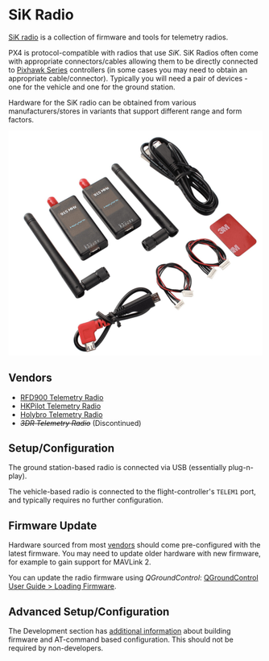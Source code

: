 # SiK Radio

[SiK radio](https://github.com/LorenzMeier/SiK) is a collection of firmware and tools for telemetry radios.

PX4 is protocol-compatible with radios that use *SiK*.
SiK Radios often come with appropriate connectors/cables allowing them to be directly connected to [Pixhawk Series](../flight_controller/pixhawk_series.md) controllers
(in some cases you may need to obtain an appropriate cable/connector).
Typically you will need a pair of devices - one for the vehicle and one for the ground station.

Hardware for the SiK radio can be obtained from various manufacturers/stores in variants that support different range and form factors.

![SiK Radio](../../assets/hardware/telemetry/holybro_sik_radio.jpg)

<span id="vendors"></span>
## Vendors

* [RFD900 Telemetry Radio](../telemetry/rfd900_telemetry.md)
* [HKPilot Telemetry Radio](../telemetry/hkpilot_sik_radio.md)
* [Holybro Telemetry Radio](../telemetry/holybro_sik_radio.md)
* <del>*3DR Telemetry Radio*</del> (Discontinued)

## Setup/Configuration

The ground station-based radio is connected via USB (essentially plug-n-play). 

The vehicle-based radio is connected to the flight-controller's `TELEM1` port, and typically requires no further configuration.


## Firmware Update

Hardware sourced from most [vendors](#vendors) should come pre-configured with the latest firmware.
You may need to update older hardware with new firmware, for example to gain support for MAVLink 2.

You can update the radio firmware using *QGroundControl*: [QGroundControl User Guide > Loading Firmware](https://docs.qgroundcontrol.com/en/SetupView/Firmware.html).


## Advanced Setup/Configuration

The Development section has [additional information](../data_links/sik_radio.md) about building firmware and AT-command based configuration.
This should not be required by non-developers.

